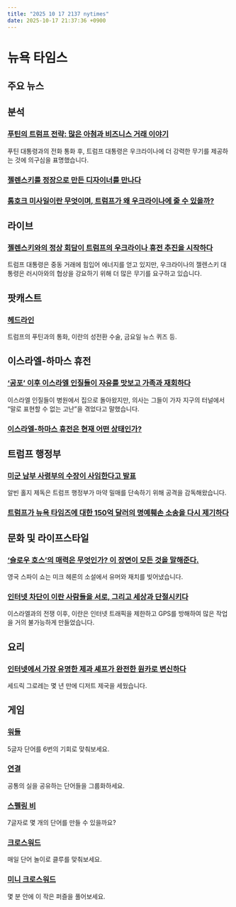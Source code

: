 ```yaml
---
title: "2025 10 17 2137 nytimes"
date: 2025-10-17 21:37:36 +0900
---
```


# 뉴욕 타임스
## 주요 뉴스

## 분석

### [푸틴의 트럼프 전략: 많은 아첨과 비즈니스 거래 이야기](https://www.nytimes.com/2025/10/17/world/europe/putin-trump-call-meeting-ukraine-russia.html)
푸틴 대통령과의 전화 통화 후, 트럼프 대통령은 우크라이나에 더 강력한 무기를 제공하는 것에 의구심을 표명했습니다.
### [젤렌스키를 정장으로 만든 디자이너를 만나다](https://www.nytimes.com/2025/10/17/world/europe/ukraine-zelensky-suit-fashion-designer.html)
### [톰호크 미사일이란 무엇이며, 트럼프가 왜 우크라이나에 줄 수 있을까?](https://www.nytimes.com/2025/10/15/us/politics/tomahawk-missiles-trump-ukraine.html)

## 라이브

### [젤렌스키와의 정상 회담이 트럼프의 우크라이나 휴전 추진을 시작하다](https://www.nytimes.com/live/2025/10/17/us/trump-news-zelensky.html)
트럼프 대통령은 중동 거래에 힘입어 에너지를 얻고 있지만, 우크라이나의 젤렌스키 대통령은 러시아와의 협상을 강요하기 위해 더 많은 무기를 요구하고 있습니다.

## 팟캐스트

### [헤드라인](https://www.nytimes.com/2025/10/17/podcasts/the-headlines/trump-putin-iran-gender-transition-surgeries.html)
트럼프의 푸틴과의 통화, 이란의 성전환 수술, 금요일 뉴스 퀴즈 등.

## 이스라엘-하마스 휴전

### [‘공포’ 이후 이스라엘 인질들이 자유를 맛보고 가족과 재회하다](https://www.nytimes.com/2025/10/17/world/middleeast/israel-hostages-conditions-recovery.html)
이스라엘 인질들이 병원에서 집으로 돌아왔지만, 의사는 그들이 가자 지구의 터널에서 “말로 표현할 수 없는 고난”을 겪었다고 말했습니다.
### [이스라엘-하마스 휴전은 현재 어떤 상태인가?](https://www.nytimes.com/2025/10/16/world/middleeast/israel-hamas-gaza-cease-fire.html)

## 트럼프 행정부

### [미군 남부 사령부의 수장이 사임한다고 발표](https://www.nytimes.com/2025/10/16/us/politics/southern-command-head-stepping-down.html)
알빈 홀지 제독은 트럼프 행정부가 마약 밀매를 단속하기 위해 공격을 감독해왔습니다.
### [트럼프가 뉴욕 타임즈에 대한 150억 달러의 명예훼손 소송을 다시 제기하다](https://www.nytimes.com/2025/10/17/business/media/trump-lawsuit-new-york-times.html)

## 문화 및 라이프스타일

### [‘슬로우 호스’의 매력은 무엇인가? 이 장면이 모든 것을 말해준다.](https://www.nytimes.com/2025/10/17/magazine/trump-sanctuary-cities-states-rights.html)
영국 스파이 쇼는 미크 헤론의 소설에서 유머와 재치를 빚어냈습니다.
### [인터넷 차단이 이란 사람들을 서로, 그리고 세상과 단절시키다](https://www.nytimes.com/2025/10/17/world/middleeast/iran-shutdown-restrictions.html)
이스라엘과의 전쟁 이후, 이란은 인터넷 트래픽을 제한하고 GPS를 방해하여 많은 작업을 거의 불가능하게 만들었습니다.

## 요리

### [인터넷에서 가장 유명한 제과 셰프가 완전한 원카로 변신하다](https://www.nytimes.com/2025/10/16/dining/cedric-grolet-la-chocolaterie-pastry-chef.html)
세드릭 그로레는 몇 년 만에 디저트 제국을 세웠습니다.

## 게임

### [워들](https://www.nytimes.com/games/wordle/index.html)
5글자 단어를 6번의 기회로 맞춰보세요.
### [연결](https://www.nytimes.com/games/connections?GAMES_connectionsRollout_1130=1_ConnectionsV2)
공통의 실을 공유하는 단어들을 그룹화하세요.
### [스펠링 비](https://www.nytimes.com/puzzles/spelling-bee)
7글자로 몇 개의 단어를 만들 수 있을까요?
### [크로스워드](https://www.nytimes.com/crosswords/game/daily)
매일 단어 놀이로 클루를 맞춰보세요.
### [미니 크로스워드](http://www.nytimes.com/crosswords/game/mini)
몇 분 안에 이 작은 퍼즐을 풀어보세요.